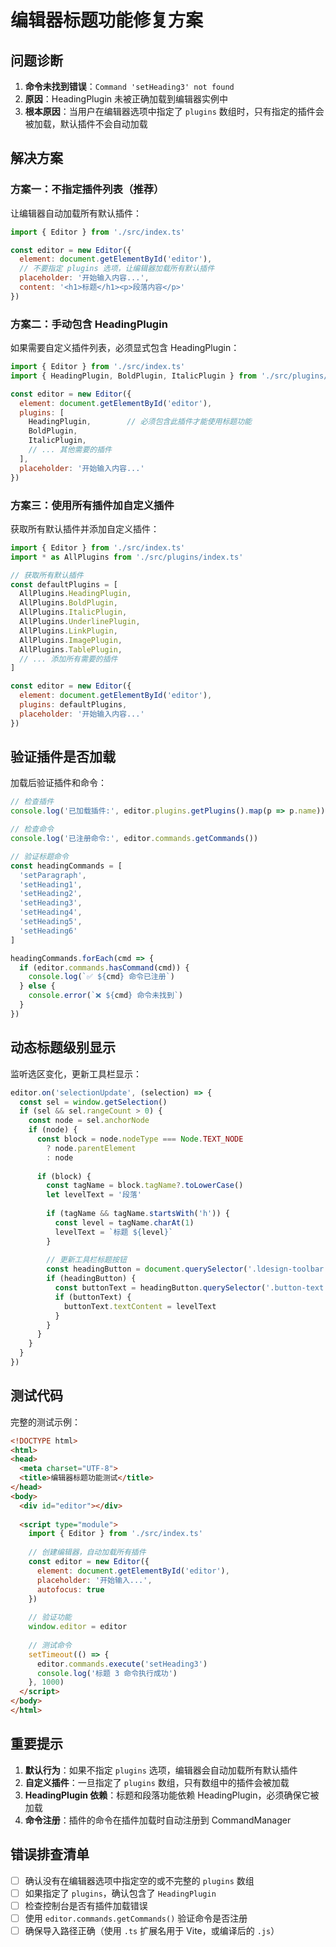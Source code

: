 # 编辑器标题功能修复方案

## 问题诊断

1. **命令未找到错误**：`Command 'setHeading3' not found`
2. **原因**：HeadingPlugin 未被正确加载到编辑器实例中
3. **根本原因**：当用户在编辑器选项中指定了 `plugins` 数组时，只有指定的插件会被加载，默认插件不会自动加载

## 解决方案

### 方案一：不指定插件列表（推荐）

让编辑器自动加载所有默认插件：

```javascript
import { Editor } from './src/index.ts'

const editor = new Editor({
  element: document.getElementById('editor'),
  // 不要指定 plugins 选项，让编辑器加载所有默认插件
  placeholder: '开始输入内容...',
  content: '<h1>标题</h1><p>段落内容</p>'
})
```

### 方案二：手动包含 HeadingPlugin

如果需要自定义插件列表，必须显式包含 HeadingPlugin：

```javascript
import { Editor } from './src/index.ts'
import { HeadingPlugin, BoldPlugin, ItalicPlugin } from './src/plugins/index.ts'

const editor = new Editor({
  element: document.getElementById('editor'),
  plugins: [
    HeadingPlugin,        // 必须包含此插件才能使用标题功能
    BoldPlugin,
    ItalicPlugin,
    // ... 其他需要的插件
  ],
  placeholder: '开始输入内容...'
})
```

### 方案三：使用所有插件加自定义插件

获取所有默认插件并添加自定义插件：

```javascript
import { Editor } from './src/index.ts'
import * as AllPlugins from './src/plugins/index.ts'

// 获取所有默认插件
const defaultPlugins = [
  AllPlugins.HeadingPlugin,
  AllPlugins.BoldPlugin,
  AllPlugins.ItalicPlugin,
  AllPlugins.UnderlinePlugin,
  AllPlugins.LinkPlugin,
  AllPlugins.ImagePlugin,
  AllPlugins.TablePlugin,
  // ... 添加所有需要的插件
]

const editor = new Editor({
  element: document.getElementById('editor'),
  plugins: defaultPlugins,
  placeholder: '开始输入内容...'
})
```

## 验证插件是否加载

加载后验证插件和命令：

```javascript
// 检查插件
console.log('已加载插件:', editor.plugins.getPlugins().map(p => p.name))

// 检查命令
console.log('已注册命令:', editor.commands.getCommands())

// 验证标题命令
const headingCommands = [
  'setParagraph',
  'setHeading1', 
  'setHeading2',
  'setHeading3',
  'setHeading4', 
  'setHeading5',
  'setHeading6'
]

headingCommands.forEach(cmd => {
  if (editor.commands.hasCommand(cmd)) {
    console.log(`✅ ${cmd} 命令已注册`)
  } else {
    console.error(`❌ ${cmd} 命令未找到`)
  }
})
```

## 动态标题级别显示

监听选区变化，更新工具栏显示：

```javascript
editor.on('selectionUpdate', (selection) => {
  const sel = window.getSelection()
  if (sel && sel.rangeCount > 0) {
    const node = sel.anchorNode
    if (node) {
      const block = node.nodeType === Node.TEXT_NODE 
        ? node.parentElement 
        : node
      
      if (block) {
        const tagName = block.tagName?.toLowerCase()
        let levelText = '段落'
        
        if (tagName && tagName.startsWith('h')) {
          const level = tagName.charAt(1)
          levelText = `标题 ${level}`
        }
        
        // 更新工具栏标题按钮
        const headingButton = document.querySelector('.ldesign-toolbar button[data-command="heading"]')
        if (headingButton) {
          const buttonText = headingButton.querySelector('.button-text')
          if (buttonText) {
            buttonText.textContent = levelText
          }
        }
      }
    }
  }
})
```

## 测试代码

完整的测试示例：

```html
<!DOCTYPE html>
<html>
<head>
  <meta charset="UTF-8">
  <title>编辑器标题功能测试</title>
</head>
<body>
  <div id="editor"></div>
  
  <script type="module">
    import { Editor } from './src/index.ts'
    
    // 创建编辑器，自动加载所有插件
    const editor = new Editor({
      element: document.getElementById('editor'),
      placeholder: '开始输入...',
      autofocus: true
    })
    
    // 验证功能
    window.editor = editor
    
    // 测试命令
    setTimeout(() => {
      editor.commands.execute('setHeading3')
      console.log('标题 3 命令执行成功')
    }, 1000)
  </script>
</body>
</html>
```

## 重要提示

1. **默认行为**：如果不指定 `plugins` 选项，编辑器会自动加载所有默认插件
2. **自定义插件**：一旦指定了 `plugins` 数组，只有数组中的插件会被加载
3. **HeadingPlugin 依赖**：标题和段落功能依赖 HeadingPlugin，必须确保它被加载
4. **命令注册**：插件的命令在插件加载时自动注册到 CommandManager

## 错误排查清单

- [ ] 确认没有在编辑器选项中指定空的或不完整的 `plugins` 数组
- [ ] 如果指定了 `plugins`，确认包含了 `HeadingPlugin`
- [ ] 检查控制台是否有插件加载错误
- [ ] 使用 `editor.commands.getCommands()` 验证命令是否注册
- [ ] 确保导入路径正确（使用 `.ts` 扩展名用于 Vite，或编译后的 `.js`）